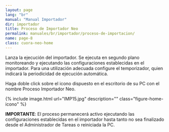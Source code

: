```yaml
---
layout: page
lang: "br"
manual: "Manual Importador"
dir: importador
title: Proceso de Importador Neo
permalink: manuales/br/importador/proceso-de-importacion/
name: page-8
class: cuora-neo-home
---
```


Lanza la ejecución del importador. Se ejecuta en segundo plano monitoreando y ejecutando las configuraciones establecidas en el importador. Para una utilización adecuada configure el temporizador, quien indicará la periodicidad de ejecución automática.

Haga doble click sobre el icono dispuesto en el escritorio de su PC con el nombre Proceso Importador Neo.

{% include image.html url="IMP15.jpg" description="" class="figure-home-icono" %}


**IMPORTANTE**: El proceso permanecerá activo ejecutando las configuraciones establecidas en el importador hasta tanto no sea finalizado desde el Administrador de Tareas o reiniciada la PC.